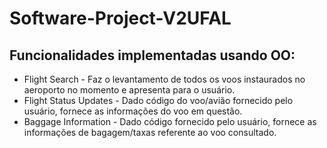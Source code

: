 # Software-Project-V2UFAL

## Funcionalidades implementadas usando OO:
<ul>
  <li>Flight Search - Faz o levantamento de todos os voos instaurados no aeroporto no momento e apresenta para o usuário.</li>
  <li>Flight Status Updates - Dado código do voo/avião fornecido pelo usuário, fornece as informações do voo em questão.</li>
  <li>Baggage Information - Dado código fornecido pelo usuário, fornece as informações de bagagem/taxas referente ao voo consultado.</li>
</ul>

